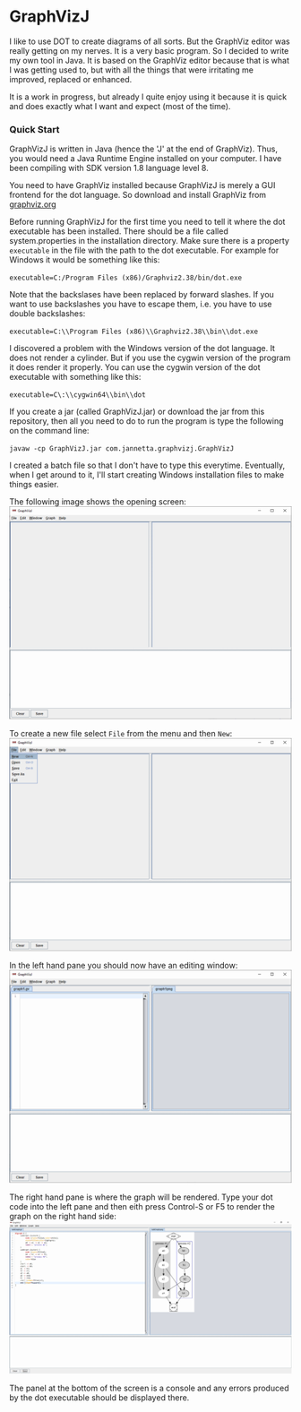 # GraphVizJ #
I like to use DOT to create diagrams of all sorts. But the GraphViz editor was really 
getting on my nerves. It is a very basic program. So I decided to write my
own tool in Java. It is based on the GraphViz editor because that is what I was getting
used to, but with all the things that were irritating me improved, replaced or
enhanced.

It is a work in progress, but already I quite enjoy using it because it is quick
and does exactly what I want and expect (most of the time).

### Quick Start ###

GraphVizJ is written in Java (hence the 'J' at the end of GraphViz). Thus, 
you would need a Java Runtime Engine installed on your computer. I have been 
compiling with SDK version 1.8 language level 8.

You need to have GraphViz installed because GraphVizJ is merely a GUI frontend for the dot language.
So download and install GraphViz from [graphviz.org](http://graphviz.org)

Before running GraphVizJ for the first time you need to tell it where the dot executable has been 
installed. There should be a file called system.properties in the installation directory. Make sure
there is a property `executable` in the file with the path to the dot executable. For example for
Windows it would be something like this:

`executable=C:/Program Files (x86)/Graphviz2.38/bin/dot.exe`

Note that the backslases have been replaced by forward slashes. If you want to use backslashes
you have to escape them, i.e. you have to use double backslashes:

`executable=C:\\Program Files (x86)\\Graphviz2.38\\bin\\dot.exe`

I discovered a problem with the Windows version of the dot language. It does not render a cylinder. 
But if you use the cygwin version of the program it does render it properly. You can use the 
cygwin version of the dot executable with something like this:

`executable=C\:\\cygwin64\\bin\\dot`

If you create a jar (called GraphVizJ.jar) or download the jar from this repository, then all you need
to do to run the program is type the following on the command line:

`javaw -cp GraphVizJ.jar com.jannetta.graphvizj.GraphVizJ`

I created a batch file so that I don't have to type this everytime. Eventually, when I get around to
it, I'll start creating Windows installation files to make things easier.

The following image shows the opening screen:
![Opening Screen](ScreenShots/step1.png)

To create a new file select `File` from the menu and then `New`:
![New file](Screenshots/FileNew.png)

In the left hand pane you should now have an editing window:
![Edit file](Screenshots/NewFileOpened.png)

The right hand pane is where the graph will be rendered. Type your dot code into the left pane and
then eith press Control-S or F5 to render the graph on the right hand side:
![Render dot](Screenshots/GraphVizJScreenShot.png)

The panel at the bottom of the screen is a console and any errors produced by the dot executable 
should be displayed there.
